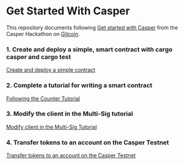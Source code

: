 # Get Started With Casper

This repository documents following [Get started with Casper](https://gitcoin.co/issue/casper-network/gitcoin-hackathon/29/100026611) from the Casper Hackathon on [Gitcoin](https://gitcoin.co/).

### 1. Create and deploy a simple, smart contract with cargo casper and cargo test

[Create and deploy a simple contract](https://github.com/ben-razor/casper-get-started/tree/main/1-simple-contract)

### 2. Complete a tutorial for writing a smart contract

[Following the Counter Tutorial](https://github.com/ben-razor/casper-get-started/tree/main/2-write-contract)

### 3. Modify the client in the Multi-Sig tutorial

[Modify client in the Multi-Sig Tutorial](https://github.com/ben-razor/casper-get-started/tree/main/3-multi-signature)

### 4. Transfer tokens to an account on the Casper Testnet

[Transfer tokens to an account on the Casper Testnet](https://github.com/ben-razor/casper-get-started/tree/main/4-transfer-tokens)
